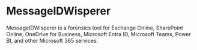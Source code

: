 # MessageIDWisperer
MessageIDWisperer is a forensics tool for Exchange Online, SharePoint Online, OneDrive for Business, Microsoft Entra ID, Microsoft Teams, Power BI, and other Microsoft 365 services.
